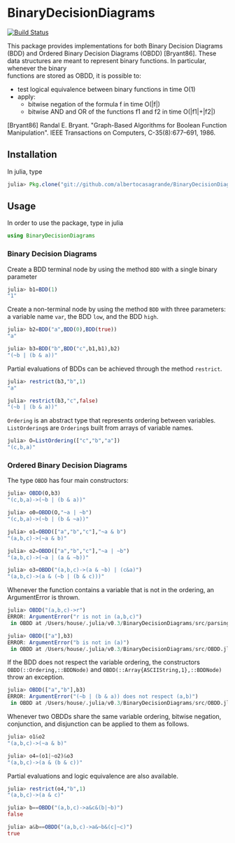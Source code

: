 # BinaryDecisionDiagrams

[![Build Status](https://travis-ci.org/albertocasagrande/BinaryDecisionDiagrams.svg?branch=master)](https://travis-ci.org/albertocasagrande/BinaryDecisionDiagrams)

This package provides implementations for both Binary Decision Diagrams (BDD)
and Ordered Binary Decision Diagrams (OBDD) [Bryant86]. These data structures
are meant to represent binary functions. In particular, whenever the binary  
functions are stored as OBDD, it is possible to:
* test logical equivalence between binary functions in time O(1)
* apply:
  * bitwise negation of the formula f in time O(|f|)
  * bitwise AND and OR of the functions f1 and f2 in time O(|f1|+|f2|)

[Bryant86] Randal E. Bryant. "Graph-Based Algorithms for Boolean Function Manipulation".
           IEEE Transactions on Computers, C-35(8):677–691, 1986.

## Installation

In julia, type
```julia
julia> Pkg.clone("git://github.com/albertocasagrande/BinaryDecisionDiagrams.git")
```

## Usage

In order to use the package, type in julia
```julia
using BinaryDecisionDiagrams
```

### Binary Decision Diagrams

Create a BDD terminal node by using the method `BDD` with a single binary  
parameter  
```julia
julia> b1=BDD(1)
"1"
```

Create a non-terminal node by using the method `BDD` with three parameters:
a variable name `var`, the BDD `low`, and the BDD `high`.  
```julia
julia> b2=BDD("a",BDD(0),BDD(true))
"a"

julia> b3=BDD("b",BDD("c",b1,b1),b2)
"(~b | (b & a))"
```

Partial evaluations of BDDs can be achieved through the method `restrict`.
```julia
julia> restrict(b3,"b",1)
"a"

julia> restrict(b3,"c",false)
"(~b | (b & a))"
```

`Ordering` is an abstract type that represents ordering between variables.
`ListOrdering`s are `Ordering`s built from arrays of variable names.
```julia
julia> O=ListOrdering(["c","b","a"])
"(c,b,a)"
```

### Ordered Binary Decision Diagrams

The type `OBDD` has four main constructors:
```julia
julia> OBDD(O,b3)
"(c,b,a)->(~b | (b & a))"

julia> o0=OBDD(O,"~a | ~b")
"(c,b,a)->(~b | (b & ~a))"

julia> o1=OBDD(["a","b","c"],"~a & b")
"(a,b,c)->(~a & b)"

julia> o2=OBDD(["a","b","c"],"~a | ~b")
"(a,b,c)->(~a | (a & ~b))"

julia> o3=OBDD("(a,b,c)->(a & ~b) | (c&a)")
"(a,b,c)->(a & (~b | (b & c)))"
```

Whenever the function contains a variable that is not in the ordering, an
ArgumentError is thrown.
```julia
julia> OBDD("(a,b,c)->r")
ERROR: ArgumentError("r is not in (a,b,c)")
 in OBDD at /Users/house/.julia/v0.3/BinaryDecisionDiagrams/src/parsing.jl:91

julia> OBDD(["a"],b3)
ERROR: ArgumentError("b is not in (a)")
 in OBDD at /Users/house/.julia/v0.3/BinaryDecisionDiagrams/src/OBDD.jl:10
```

If the BDD does not respect the variable ordering, the constructors
`OBDD(::Ordering,::BDDNode)` and `OBDD(::Array{ASCIIString,1},::BDDNode)`
throw an exception.
```julia
julia> OBDD(["a","b"],b3)
ERROR: ArgumentError("(~b | (b & a)) does not respect (a,b)")
 in OBDD at /Users/house/.julia/v0.3/BinaryDecisionDiagrams/src/OBDD.jl:10
```

Whenever two OBDDs share the same variable ordering, bitwise 
negation, conjunction, and disjunction can be applied to them as follows.
```julia
julia> o1&o2
"(a,b,c)->(~a & b)"

julia> o4=(o1|~o2)&o3
"(a,b,c)->(a & (b & c))"
```

Partial evaluations and logic equivalence are also available.
```julia
julia> restrict(o4,"b",1)
"(a,b,c)->(a & c)"

julia> b==OBDD("(a,b,c)->a&c&(b|~b)")
false

julia> a&b==OBDD("(a,b,c)->a&~b&(c|~c)")
true
```
